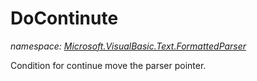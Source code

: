 ﻿# DoContinute
_namespace: <a href="#" onClick="load('/docs/Microsoft.VisualBasic.Text.FormattedParser/index.md')">Microsoft.VisualBasic.Text.FormattedParser</a>_

Condition for continue move the parser pointer.




